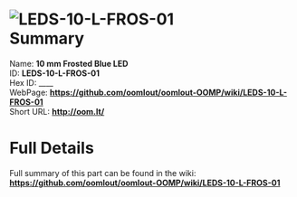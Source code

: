 
![LEDS-10-L-FROS-01](https://github.com/oomlout/oomlout-OOMP/blob/master/parts/LEDS-10-L-FROS-01/LEDS-10-L-FROS-01_420.jpg)   
Summary
=================
  
Name: __10 mm Frosted Blue LED__    
ID: __LEDS-10-L-FROS-01__   
Hex ID: ____   
WebPage: __https://github.com/oomlout/oomlout-OOMP/wiki/LEDS-10-L-FROS-01__   
Short URL: __http://oom.lt/__   

Full Details
==========================
Full summary of this part can be found in the wiki:   
__https://github.com/oomlout/oomlout-OOMP/wiki/LEDS-10-L-FROS-01__    


